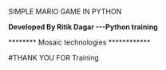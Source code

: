 SIMPLE MARIO GAME IN PYTHON


**Developed By Ritik Dagar ---Python training**

******** Mosaic technologies ************




#THANK YOU FOR Training

